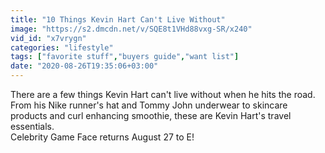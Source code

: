```yaml
---
title: "10 Things Kevin Hart Can't Live Without"
image: "https://s2.dmcdn.net/v/SQE8t1VHd88vxg-SR/x240"
vid_id: "x7vrygn"
categories: "lifestyle"
tags: ["favorite stuff","buyers guide","want list"]
date: "2020-08-26T19:35:06+03:00"
---
```

There are a few things Kevin Hart can't live without when he hits the road. From his Nike runner's hat and Tommy John underwear to skincare products and curl enhancing smoothie, these are Kevin Hart's travel essentials.  <br>Celebrity Game Face returns August 27 to E!
